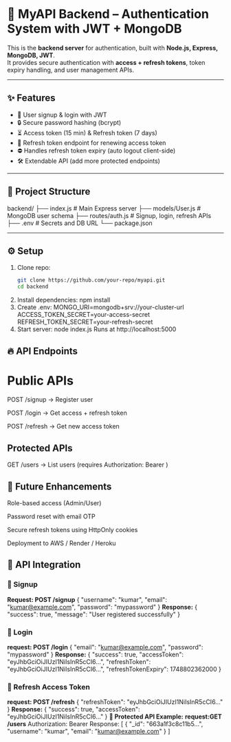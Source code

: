 # 🚀 MyAPI Backend – Authentication System with JWT + MongoDB

This is the **backend server** for authentication, built with **Node.js, Express, MongoDB, JWT**.  
It provides secure authentication with **access + refresh tokens**, token expiry handling, and user management APIs.

---

## ✨ Features
- 🔑 User signup & login with JWT
- 🔒 Secure password hashing (bcrypt)
- ⏳ Access token (15 min) & Refresh token (7 days)
- 🔄 Refresh token endpoint for renewing access token
- ⛔ Handles refresh token expiry (auto logout client-side)
- 🛠 Extendable API (add more protected endpoints)

---

## 📂 Project Structure
backend/
├── index.js # Main Express server
├── models/User.js # MongoDB user schema
├── routes/auth.js # Signup, login, refresh APIs
├── .env # Secrets and DB URL
└── package.json



---

## ⚙️ Setup
1. Clone repo:
   ```bash
   git clone https://github.com/your-repo/myapi.git
   cd backend
2. Install dependencies:
npm install
3. Create .env:
MONGO_URI=mongodb+srv://your-cluster-url
ACCESS_TOKEN_SECRET=your-access-secret
REFRESH_TOKEN_SECRET=your-refresh-secret
4. Start server:
   node index.js
Runs at http://localhost:5000

## 🔥 API Endpoints

# Public APIs

POST /signup → Register user

POST /login → Get access + refresh token

POST /refresh → Get new access token

## Protected APIs

GET /users → List users (requires Authorization: Bearer <token>)

## 🚀 Future Enhancements

Role-based access (Admin/User)

Password reset with email OTP

Secure refresh tokens using HttpOnly cookies

Deployment to AWS / Render / Heroku

## 🔗 API Integration

### 🔹 Signup
**Request: POST /signup**
{
  "username": "kumar",
  "email": "kumar@example.com",
  "password": "mypassword"
}
**Response:**
{
  "success": true,
  "message": "User registered successfully"
}
### 🔹 Login
**request: POST /login**
{
  "email": "kumar@example.com",
  "password": "mypassword"
}
**Response:**
{
  "success": true,
  "accessToken": "eyJhbGciOiJIUzI1NiIsInR5cCI6...",
  "refreshToken": "eyJhbGciOiJIUzI1NiIsInR5cCI6...",
  "refreshTokenExpiry": 1748802362000
}
### 🔹 Refresh Access Token
**request: POST /refresh**
{
  "refreshToken": "eyJhbGciOiJIUzI1NiIsInR5cCI6..."
}
**Response:**
{
  "success": true,
  "accessToken": "eyJhbGciOiJIUzI1NiIsInR5cCI6..."
}
**🔹 Protected API Example:**
**request:GET /users**
Authorization: Bearer <accessToken>
Response:
[
  {
    "_id": "663a1f3c8c11b5...",
    "username": "kumar",
    "email": "kumar@example.com"
  }
]

